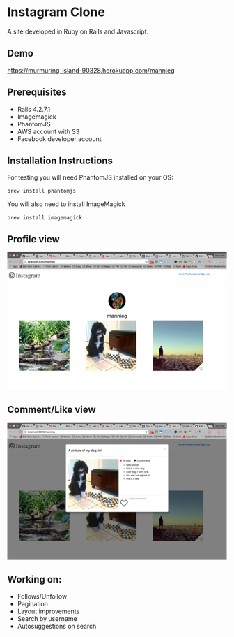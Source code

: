 Instagram Clone
===================
A site developed in Ruby on Rails and Javascript.

Demo
-------
https://murmuring-island-90328.herokuapp.com/mannieg

Prerequisites
-------
* Rails 4.2.7.1
* Imagemagick
* PhantomJS
* AWS account with S3
* Facebook developer account

Installation Instructions
-------
For testing you will need PhantomJS installed on your OS:
```
brew install phantomjs
```
You will also need to install ImageMagick
```
brew install imagemagick
```

## Profile view
![ScreenShot](screenshots/profile.png)

## Comment/Like view
![ScreenShot](screenshots/comment_like.png)


## Working on:
* Follows/Unfollow
* Pagination
* Layout improvements
* Search by username
* Autosuggestions on search
